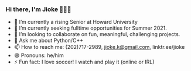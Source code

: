 ### Hi there, I'm Jioke 👋🏾‍💻

- 🔭 I’m currently a rising Senior at Howard University
- 🌱 I’m currently seeking fulltime opportunities for Summer 2021.
- 👯 I’m looking to collaborate on fun, meaningful, challenging projects.
- 💬 Ask me about Python/C++
- 📫 How to reach me: (202)717-2989, jioke.k@gmail.com, linktr.ee/jioke
- 😄 Pronouns: he/him
- ⚡ Fun fact: I love soccer! I watch and play it (online or IRL)
